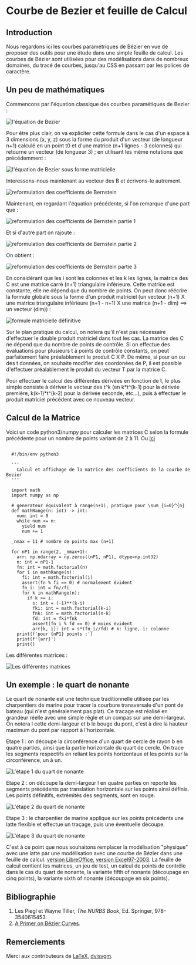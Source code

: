 # Courbe de Bezier et feuille de Calcul

## Introduction

Nous regardons ici les courbes paramétriques de Bézier en vue de proposer des outils pour une étude dans une simple feuille de calcul. Les courbes de Bézier sont utilisées pour des modélisations dans de nombreux domaines, du tracé de courbes, jusqu'au CSS en passant par les polices de caractère.

## Un peu de mathématiques

Commencons par l'équation classique des courbes paramétiques de Bezier :

<img src="img/EquPrincipale.svg" alt="l'équation de Bezier" title="l'équation de Bézier" />

Pour être plus clair, on va expliciter cette formule dans le cas d'un espace à 3 dimensions (x, y, z) sous la forme du produit d'un vecteur (de longueur n+1) calculé en un point t0 et d'une matrice (n+1 lignes - 3 colonnes) qui retourne un vecteur (de longueur 3) ; en utilisant les même notations que précédemment :

<img src="img/EquPrincipaleMat3d.svg" alt="l'équation de Bezier sous forme matricielle" title="l'équation de Bézier sous forme matricielle" />

Interessons-nous maintenant au vecteur des B et écrivons-le autrement.

<img src="img/EquDevelopB.svg" alt="reformulation des coefficients de Bernstein" title="reformulation des coefficients de Bernstein" />

Maintenant, en regardant l'équation précédente, si l'on remarque d'une part que :

<img src="img/EquCreateMat1.svg" alt="reformulation des coefficients de Bernstein partie 1" title="reformulation des coefficients de Bernstein partie 1" />

Et si d'autre part on rajoute :

<img src="img/EquCreateMat2.svg" alt="reformulation des coefficients de Bernstein partie 2" title="reformulation des coefficients de Bernstein partie 2" />

On obtient :

<img src="img/EquCreateMat3.svg" alt="reformulation des coefficients de Bernstein partie 3" title="reformulation des coefficients de Bernstein partie 3" />

En considérant que les i sont les colonnes et les k les lignes, la matrice des C est une matrice carré (n+1) triangulaire inférieure. Cette matrice est constante, elle ne dépend que du nombre de points. On peut donc réécrire la formule globale sous la forme d'un produit matriciel (un vecteur (n+1) X une matrice triangulaire inférieure (n+1 - n+1) X une matrice (n+1 - dim) ==> un vecteur (dim)) :

<img src="img/EquDefinitive.svg" alt="formule matricielle définitive" title="formule matricielle définitive" />

Sur le plan pratique du calcul, on notera qu'il n'est pas nécessaire d'effectuer le double produit matriciel dans tout les cas. La matrice des C ne dépend que du nombre de points de contrôle. Si on effectue des évaluations pour plusieurs t à points de contrôle constants, on peut parfaitement faire préalablement le produit C X P. De même, si pour un ou des t données, on souhaite modifier des coordonées de P, il est possible d'effectuer préalablement le produit du vecteur T par la matrice C.

Pour effectuer le calcul des différentes dérivées en fonction de t, le plus simple consiste à dériver le vecteur des t^k (en k*t^(k-1) pour la dérivée première, k(k-1)*t^(k-2) pour la dérivée seconde, etc...), puis à effectuer le produit matriciel précédent avec ce nouveau vecteur.

## Calcul de la Matrice

Voici un code python3/numpy pour calculer les matrices C selon la formule précédente pour un nombre de points variant de 2 à 11. Ou [Ici](src/calcmat.py)

```python3

  #!/bin/env python3

  '''
    Calcul et affichage de la matrice des coefficients de la courbe de Bezier
  '''

  import math
  import numpy as np

  # generateur équivalent à range(n+1), pratique pour \sum_{i=0}^{n}
  def mathRange(n: int) -> int:
    num: int = 0
    while num <= n:
      yield num
      num += 1

  _nmax = 11 # nombre de points max (n+1)

  for nP1 in range(2, _nmax+1):
    arr: np.ndarray = np.zeros((nP1, nP1), dtype=np.int32)
    n: int = nP1-1
    fn: int = math.factorial(n)
    for i in mathRange(n):
      fi: int = math.factorial(i)
      assert(fn % fi == 0) # normalement évident
      fn_i: int = fn//fi
      for k in mathRange(n):
        if k >= i:
          s: int = (-1)**(k-i)
          fki: int = math.factorial(k-i)
          fnk: int = math.factorial(n-k)
          fd: int = fki*fnk
          assert(fn_i % fd == 0) # moins évident
          arr[k, i]: int = s*(fn_i//fd) # k: ligne, i: colonne
    print(f'pour {nP1} points :')
    print(f'{arr}')
    print()

```

Les différentes matrices :

<img src="img/EquMatrices.svg" alt="Les différentes matrices" title="Les différentes matrices" />

## Un exemple : le quart de nonante

Le quart de nonante est une technique traditionnelle utilisée par les charpentiers de marine pour tracer la courbure transversale d'un pont de bateau (qui n'est généralement pas plat). Ce tracage est réalisé en grandeur réelle avec une simple règle et un compas sur une demi-largeur. On notera l cette demi-largeur et b le bouge du pont, c'est à dire la hauteur maximum du pont par rapport à l'horizontale.

Etape 1 : on découpe la circonférence d'un quart de cercle de rayon b en quatre parties, ainsi que la partie horizontale du quart de cercle. On trace les segments respectifs en reliant les points horizontaux et les points sur la circonférence, un à un.

<img src="img/FigEtape1.svg" alt="L'étape 1 du quart de nonante" title="L'étape 1 du quart de nonante" />

Etape 2 : on découpe la demi-largeur l en quatre parties on reporte les segments précédents par translation horizontale sur les points ainsi définis. Les points définitifs, extrémités des segments, sont en rouge.

<img src="img/FigEtape2.svg" alt="L'étape 2 du quart de nonante" title="L'étape 2 du quart de nonante" />

Etape 3 : le charpentier de marine applique sur les points précédents une latte flexible et effectue un traçage, puis une éventuelle découpe.

<img src="img/FigEtape3.svg" alt="L'étape 3 du quart de nonante" title="L'étape 3 du quart de nonante" />

C'est à ce point que nous souhaitons remplacer la modélisation "physique" avec une latte par une modélisation avec une courbe de Bézier dans une feuille de calcul. [version LibreOffice](xls/CalculMatricielBezier.ods), [version Excel97-2003](xls/CalculMatricielBezier.xls). La feuille de calcul contient les matrices, un jeu de test, un calcul de points de contrôle dans le cas du quart de nonante, la variante fifth of nonante (découpage en cinq points), la variante sixth of nonante (découpage en six points).

## Bibliographie

1. Les Piegl et Wayne Tiller, *The NURBS Book*, Ed. Springer, 978-3540615453.
2. [A Primer on Bézier Curves](https://pomax.github.io/bezierinfo).

## Remerciements

Merci aux contributeurs de [LaTeX](https://www.latex-project.org/), [dvisvgm](https://dvisvgm.de/).